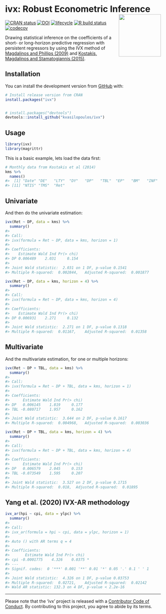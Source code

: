 
# ivx: Robust Econometric Inference <img src='man/figures/logo.png' align="right" height="136.5" />

<!-- badges: start -->

[![CRAN
status](https://www.r-pkg.org/badges/version/ivx)](https://cran.r-project.org/package=ivx)
[![DOI](https://zenodo.org/badge/137785074.svg)](https://zenodo.org/badge/latestdoi/137785074)
[![lifecycle](https://img.shields.io/badge/lifecycle-experimental-orange.svg)](https://www.tidyverse.org/lifecycle/#experimental)
[![R build
status](https://github.com/kvasilopoulos/ivx/workflows/R-CMD-check/badge.svg)](https://github.com/kvasilopoulos/ivx/actions)
[![codecov](https://codecov.io/gh/kvasilopoulos/ivx/branch/master/graph/badge.svg)](https://codecov.io/gh/kvasilopoulos/ivx)
<!-- badges: end -->

Drawing statistical inference on the coefficients of a short- or
long-horizon predictive regression with persistent regressors by using
the IVX method of [Magdalinos and Phillips
(2009)](https://doi.org/10.1017/S0266466608090154) and [Kostakis,
Magdalinos and Stamatogiannis
(2015)](https://doi.org/10.1093/rfs/hhu139).

## Installation

You can install the development version from
[GitHub](https://github.com/) with:

``` r
# Install release version from CRAN
install.packages("ivx")


# install.packages("devtools")
devtools::install_github("kvasilopoulos/ivx")
```

## Usage

``` r
library(ivx)
library(magrittr)
```

This is a basic example, lets load the data first:

``` r
# Monthly data from Kostakis et al (2014)
kms %>%
  names()
#>  [1] "Date" "DE"   "LTY"  "DY"   "DP"   "TBL"  "EP"   "BM"   "INF"  "DFY" 
#> [11] "NTIS" "TMS"  "Ret"
```

## Univariate

And then do the univariate estimation:

``` r
ivx(Ret ~ DP, data = kms) %>% 
  summary()
#> 
#> Call:
#> ivx(formula = Ret ~ DP, data = kms, horizon = 1)
#> 
#> Coefficients:
#>    Estimate Wald Ind Pr(> chi)
#> DP 0.006489    2.031     0.154
#> 
#> Joint Wald statistic:  2.031 on 1 DF, p-value 0.1541
#> Multiple R-squared:  0.002844,   Adjusted R-squared:  0.001877

ivx(Ret ~ DP, data = kms, horizon = 4) %>% 
  summary()
#> 
#> Call:
#> ivx(formula = Ret ~ DP, data = kms, horizon = 4)
#> 
#> Coefficients:
#>    Estimate Wald Ind Pr(> chi)
#> DP 0.006931    2.271     0.132
#> 
#> Joint Wald statistic:  2.271 on 1 DF, p-value 0.1318
#> Multiple R-squared:  0.01167,    Adjusted R-squared:  0.01358
```

## Multivariate

And the multivariate estimation, for one or multiple horizons:

``` r
ivx(Ret ~ DP + TBL, data = kms) %>% 
  summary()
#> 
#> Call:
#> ivx(formula = Ret ~ DP + TBL, data = kms, horizon = 1)
#> 
#> Coefficients:
#>      Estimate Wald Ind Pr(> chi)
#> DP   0.006145    1.819     0.177
#> TBL -0.080717    1.957     0.162
#> 
#> Joint Wald statistic:  3.644 on 2 DF, p-value 0.1617
#> Multiple R-squared:  0.004968,   Adjusted R-squared:  0.003036

ivx(Ret ~ DP + TBL, data = kms, horizon = 4) %>% 
  summary()
#> 
#> Call:
#> ivx(formula = Ret ~ DP + TBL, data = kms, horizon = 4)
#> 
#> Coefficients:
#>      Estimate Wald Ind Pr(> chi)
#> DP   0.006579    2.045     0.153
#> TBL -0.073549    1.595     0.207
#> 
#> Joint Wald statistic:  3.527 on 2 DF, p-value 0.1715
#> Multiple R-squared:  0.018,  Adjusted R-squared:  0.01895
```

## Yang et al. (2020) IVX-AR methodology

``` r
ivx_ar(hpi ~ cpi, data = ylpc) %>% 
  summary()
#> 
#> Call:
#> ivx_ar(formula = hpi ~ cpi, data = ylpc, horizon = 1)
#> 
#> Auto () with AR terms q = 4
#> 
#> Coefficients:
#>       Estimate Wald Ind Pr(> chi)  
#> cpi -0.0001775    4.326    0.0375 *
#> ---
#> Signif. codes:  0 '***' 0.001 '**' 0.01 '*' 0.05 '.' 0.1 ' ' 1
#> 
#> Joint Wald statistic:  4.326 on 1 DF, p-value 0.03753
#> Multiple R-squared:  0.02721,    Adjusted R-squared:  0.02142
#> Wald AR statistic: 132.3 on 4 DF, p-value < 2.2e-16
```

<!--
#### To-do  

* The Bonferroni method 
  - Cavanagh et al (1995)   
  - Campbell and Yogo (2006)    
* A conditional likelihood approach 
  - Jansson and Moreira (2006)  
* A control function approach   
  - Elliot (2001)
-->

-----

Please note that the ‘ivx’ project is released with a [Contributor Code
of
Conduct](https://github.com/kvasilopoulos/ivx/blob/master/.github/CODE_OF_CONDUCT.md).
By contributing to this project, you agree to abide by its terms.
